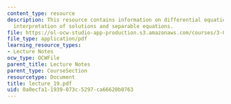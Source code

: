 ```yaml
---
content_type: resource
description: This resource contains information on differential equations, geometrical
  interpretation of solutions and separable equations.
file: https://ol-ocw-studio-app-production.s3.amazonaws.com/courses/3-016-mathematics-for-materials-scientists-and-engineers-fall-2005/0a0ecfa11939073c5297ca66620b0763_lecture_19.pdf
file_type: application/pdf
learning_resource_types:
- Lecture Notes
ocw_type: OCWFile
parent_title: Lecture Notes
parent_type: CourseSection
resourcetype: Document
title: lecture_19.pdf
uid: 0a0ecfa1-1939-073c-5297-ca66620b0763
---
```

